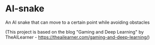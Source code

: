 # AI-snake

An AI snake that can move to a certain point while avoiding obstacles

(This project is based on the blog "Gaming and Deep Learning" by TheAILearner - https://theailearner.com/gaming-and-deep-learning/)
